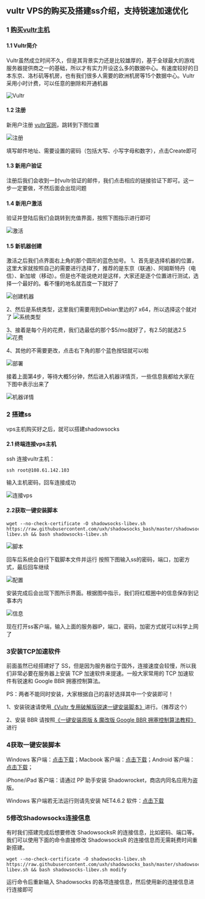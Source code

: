 
## vultr VPS的购买及搭建ss介绍，支持锐速加速优化


### 1 [购买vultr主机](https://www.vultr.com/?ref=7236384)

#### 1.1 Vultr简介

Vultr虽然成立时间不久，但是其背景实力还是比较雄厚的，基于全球最大的游戏服务器提供商之一的基础，所以才有实力开设这么多的数据中心。有速度较好的日本东京、洛杉矶等机房，也有我们很多人需要的欧洲机房等15个数据中心。Vultr采用小时计费，可以任意的删除和开通机器

![Vultr](https://images2017.cnblogs.com/blog/1044995/201801/1044995-20180103181821831-235661580.png)

#### 1.2 注册

新用户注册 [vultr官网](https://www.vultr.com/?ref=7236384)，跳转到下图位置

![注册](https://images2017.cnblogs.com/blog/1044995/201801/1044995-20180103182220503-1647212316.png)

填写邮件地址、需要设置的密码（包括大写、小写字母和数字），点击Create即可

#### 1.3 新用户验证

注册后我们会收到一封vultr验证的邮件，我们点击相应的链接验证下即可。这一步一定要做，不然后面会出现问题

#### 1.4 新用户激活

验证并登陆后我们会跳转到充值界面，按照下图指示进行即可

![激活](https://images2017.cnblogs.com/blog/1044995/201801/1044995-20180103182244706-925891540.png)

#### 1.5 新机器创建

激活之后我们点界面右上角的那个圆形的蓝色加号。
1、首先是选择机器的位置，这里大家就按照自己的需要进行选择了，推荐的是东京（联通）、阿姆斯特丹（电信）、新加坡（移动）。但是也不能说绝对是这样，大家还是逐个位置进行测试，选择一个最好的。看不懂的地名就百度一下就好了

![创建机器](https://images2017.cnblogs.com/blog/1044995/201801/1044995-20180103182308237-568652507.png)

2、然后是系统类型，这里我们需要用到Debian里边的7 x64，所以选择这个就对了
![系统类型](https://images2017.cnblogs.com/blog/1044995/201801/1044995-20180103182325909-374897141.png)

3、接着是每个月的花费，我们选最低的那个$5/mo就好了，有2.5的就选2.5
![花费](https://images2017.cnblogs.com/blog/1044995/201801/1044995-20180103182346128-615390028.png)

4、其他的不需要更改，点击右下角的那个蓝色按钮就可以啦

![部署](https://images2017.cnblogs.com/blog/1044995/201801/1044995-20180103182358378-1112887794.png)

接着上面第4步，等待大概5分钟，然后进入机器详情页，一些信息我都给大家在下图中表示出来了

![机器详情](https://images2017.cnblogs.com/blog/1044995/201801/1044995-20180103182421299-1951797957.png)


### 2 搭建ss

vps主机购买好之后，就可以搭建shadowsocks

#### 2.1 终端连接vps主机

ssh 连接vultr主机：

```
ssh root@108.61.142.103
```
输入主机密码，回车连接成功

![连接vps](https://images2018.cnblogs.com/blog/1044995/201806/1044995-20180626114646324-1418172715.png)





#### 2.2获取一键安装脚本

```
wget --no-check-certificate -O shadowsocks-libev.sh https://raw.githubusercontent.com/uxh/shadowsocks_bash/master/shadowsocks-libev.sh && bash shadowsocks-libev.sh

```
![脚本](https://images2018.cnblogs.com/blog/1044995/201806/1044995-20180626104654121-812242597.png)


回车后系统会自行下载脚本文件并运行 按照下图输入ss的密码，端口，加密方式，最后回车继续

![配置](https://images2018.cnblogs.com/blog/1044995/201806/1044995-20180626104829134-662917483.png)

安装完成后会出现下图所示界面。根据图中指示，我们将红框圈中的信息保存到记事本内

![信息](https://images2018.cnblogs.com/blog/1044995/201806/1044995-20180626104850862-1308489913.png)

现在打开ss客户端，输入上面的服务器IP，端口，密码，加密方式就可以科学上网了

### 3安装TCP加速软件

前面虽然已经搭建好了 SS，但是因为服务器位于国外，连接速度会较慢，所以我们非常必要在服务器上安装 TCP 加速软件来提速。一般大家常用的 TCP 加速软件有锐速和 Google BBR 拥塞控制算法。

PS：两者不能同时安装，大家根据自己的喜好选择其中一个安装即可！

1、安装锐速请使用[《Vultr 专用破解版锐速一键安装脚本》](https://www.vultrcn.com/7.html)进行。（推荐这个）

2、安装 BBR 请按照[《一键安装原版 & 魔改版 Google BBR 拥塞控制算法教程》](https://www.vultrcn.com/5.html)进行


### 4获取一键安装脚本
Windows 客户端：[点击下载](https://www.vultrcn.com/goto/?url=aHR0cHM6Ly9jdXJscy5mdW4vU2hhZG93c29ja3MvU2hhZG93c29ja3MtV2luZG93cy00LjAuOS56aXA=)；Macbook 客户端：[点击下载](https://www.vultrcn.com/goto/?url=aHR0cHM6Ly9jdXJscy5mdW4vU2hhZG93c29ja3MvU2hhZG93c29ja3MtTWFjT1MtMi42LjMuemlw)；Android 客户端：[点击下载](https://www.vultrcn.com/goto/?url=aHR0cHM6Ly9jdXJscy5mdW4vU2hhZG93c29ja3MvU2hhZG93c29ja3MtQW5kcm9pZC00LjUuMS5hcGs=)；

iPhone/iPad 客户端：请通过 PP 助手安装 Shadowrocket，商店内同名应用为盗版。

Windows 客户端若无法运行则请先安装 NET4.6.2 软件：[点击下载](https://www.vultrcn.com/goto/?url=aHR0cHM6Ly9jdXJscy5mdW4vU2hhZG93c29ja3MvTmV0LVdpbmRvd3MtNC42LjIuemlw)

### 5修改Shadowsocks连接信息
有时我们搭建完成后想要修改 ShadowsocksR 的连接信息，比如密码、端口等。我们可以使用下面的命令直接修改 ShadowsocksR 的连接信息而无需耗费时间重新搭建。
```
wget --no-check-certificate -O shadowsocks-libev.sh https://raw.githubusercontent.com/uxh/shadowsocks_bash/master/shadowsocks-libev.sh && bash shadowsocks-libev.sh modify
```
运行命令后重新输入 Shadowsocks 的各项连接信息，然后使用新的连接信息进行连接即可


